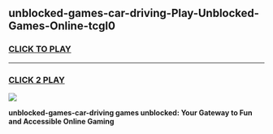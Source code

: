 
## unblocked-games-car-driving-Play-Unblocked-Games-Online-tcgl0
<h3>
<a href="https://premium76.site?title=unblocked-games-car-driving&ref=25A">CLICK TO PLAY</a></h3>
<hr>

<h3>
<a href="https://premium76.site?title=unblocked-games-car-driving&ref=25A">CLICK 2 PLAY</a>
  
</h3>

<a href="https://premium76.site?title=unblocked-games-car-driving&ref=25A"><img src="https://clearcache.store/games.png"></a>


**unblocked-games-car-driving games unblocked: Your Gateway to Fun and Accessible Online Gaming**
